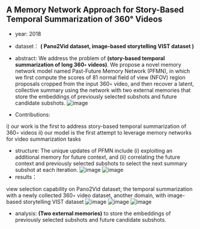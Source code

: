 ## A Memory Network Approach for Story-Based Temporal Summarization of 360° Videos


- year: 2018

- dataset：  **( Pano2Vid dataset,  image-based storytelling VIST dataset )**  

- abstract: We address the problem of **(story-based temporal summarization of long 360◦ videos)**. We propose a novel memory network model named Past-Future Memory Network (PFMN), in which we first compute the scores of 81 normal field of view (NFOV) region proposals cropped from the input 360◦ video, and then recover a latent, collective summary using the network with two external memories that store the embeddings of previously selected subshots and future candidate subshots.
![image](https://github.com/VLISLAB/360-DL-Survey/blob/main/Images/PFMNabstract.png)
- Contributions:

i) our work is the first to address story-based temporal summarization of 360◦ videos
ii) our model is the first attempt to leverage memory networks for video summarization tasks

- structure:
The unique updates of PFMN include (i) exploiting an additional memory for future context, and (ii) correlating the future context and previously selected subshots to select the next summary subshot at each iteration.
![image](https://github.com/VLISLAB/360-DL-Survey/blob/main/Images/PFMNstructure1.png)
![image](https://github.com/VLISLAB/360-DL-Survey/blob/main/Images/PFMNstructure.png)
- results：

view selection capability on Pano2Vid dataset; the temporal summarization with a newly
collected 360◦ video dataset, another domain, with image-based storytelling VIST dataset
![image](https://github.com/VLISLAB/360-DL-Survey/blob/main/Images/PFMNresult3.png)
![image](https://github.com/VLISLAB/360-DL-Survey/blob/main/Images/PFMNresult1.png)
![image](https://github.com/VLISLAB/360-DL-Survey/blob/main/Images/PFMNresult2.png)

- analysis: **(Two external memories)** to store the embeddings of previously selected subshots
and future candidate subshots.
